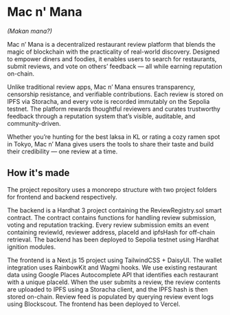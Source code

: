 # Mac n' Mana

_(Makan mana?)_

Mac n’ Mana is a decentralized restaurant review platform that blends the magic of blockchain with the practicality of real-world discovery. Designed to empower diners and foodies, it enables users to search for restaurants, submit reviews, and vote on others’ feedback — all while earning reputation on-chain.

Unlike traditional review apps, Mac n’ Mana ensures transparency, censorship resistance, and verifiable contributions. Each review is stored on IPFS via Storacha, and every vote is recorded immutably on the Sepolia testnet. The platform rewards thoughtful reviewers and curates trustworthy feedback through a reputation system that’s visible, auditable, and community-driven.

Whether you’re hunting for the best laksa in KL or rating a cozy ramen spot in Tokyo, Mac n’ Mana gives users the tools to share their taste and build their credibility — one review at a time.

## How it's made

The project repository uses a monorepo structure with two project folders for frontend and backend respectively.

The backend is a Hardhat 3 project containing the ReviewRegistry.sol smart contract. The contract contains functions for handling review submission, voting and reputation tracking. Every review submission emits an event containing reviewId, reviewer address, placeId and ipfsHash for off-chain retrieval. The backend has been deployed to Sepolia testnet using Hardhat ignition modules.

The frontend is a Next.js 15 project using TailwindCSS + DaisyUI. The wallet integration uses RainbowKit and Wagmi hooks. We use existing restaurant data using Google Places Autocomplete API that identifies each restaurant with a unique placeId. When the user submits a review, the review contents are uploaded to IPFS using a Storacha client, and the IPFS hash is then stored on-chain. Review feed is populated by querying review event logs using Blockscout. The frontend has been deployed to Vercel.
